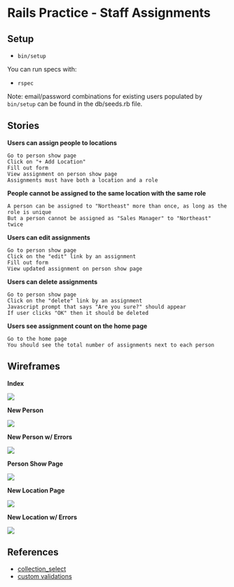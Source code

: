 # Rails Practice - Staff Assignments

## Setup

* `bin/setup`

You can run specs with:

* `rspec`

Note: email/password combinations for existing users populated by `bin/setup` can be found in the db/seeds.rb file.

## Stories


**Users can assign people to locations**

```
Go to person show page
Click on "+ Add Location"
Fill out form
View assignment on person show page
Assignments must have both a location and a role
```

**People cannot be assigned to the same location with the same role**

```
A person can be assigned to "Northeast" more than once, as long as the role is unique
But a person cannot be assigned as "Sales Manager" to "Northeast" twice
```

**Users can edit assignments**

```
Go to person show page
Click on the "edit" link by an assignment
Fill out form
View updated assignment on person show page
```

**Users can delete assignments**

```
Go to person show page
Click on the "delete" link by an assignment
Javascript prompt that says "Are you sure?" should appear
If user clicks "OK" then it should be deleted
```

**Users see assignment count on the home page**

```
Go to the home page
You should see the total number of assignments next to each person
```

## Wireframes

**Index**

<img src="project/images/01-index.png" />

**New Person**

<img src="project/images/02-new.png" />

**New Person w/ Errors**

<img src="project/images/03-new-with-errors.png" />

**Person Show Page**

<img src="project/images/04-show.png" />

**New Location Page**

<img src="project/images/05-new-location.png" />

**New Location w/ Errors**

<img src="project/images/06-new-location-with-errors.png" />

## References

* [collection_select](http://api.rubyonrails.org/classes/ActionView/Helpers/FormOptionsHelper.html#method-i-collection_select)
* [custom validations](http://guides.rubyonrails.org/active_record_validations.html#custom-methods)
